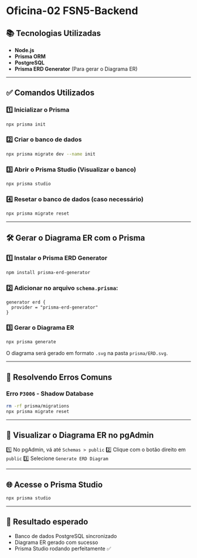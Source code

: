 # Oficina-02 FSN5-Backend

## 📚 Tecnologias Utilizadas

- **Node.js**
- **Prisma ORM**
- **PostgreSQL**
- **Prisma ERD Generator** (Para gerar o Diagrama ER)

---

## ✅ Comandos Utilizados

### 1️⃣ **Inicializar o Prisma**
```bash
npx prisma init
```

### 2️⃣ **Criar o banco de dados**
```bash
npx prisma migrate dev --name init
```

### 3️⃣ **Abrir o Prisma Studio (Visualizar o banco)**
```bash
npx prisma studio
```

### 4️⃣ **Resetar o banco de dados (caso necessário)**
```bash
npx prisma migrate reset
```

---

## 🛠️ Gerar o Diagrama ER com o Prisma

### 1️⃣ Instalar o Prisma ERD Generator
```bash
npm install prisma-erd-generator
```

### 2️⃣ Adicionar no arquivo `schema.prisma`:
```prisma
generator erd {
  provider = "prisma-erd-generator"
}
```

### 3️⃣ Gerar o Diagrama ER
```bash
npx prisma generate
```

O diagrama será gerado em formato `.svg` na pasta `prisma/ERD.svg`.

---

## 🛑 Resolvendo Erros Comuns

### Erro `P3006` - Shadow Database
```bash
rm -rf prisma/migrations
npx prisma migrate reset
```

---

## 🧐 Visualizar o Diagrama ER no pgAdmin

1️⃣ No pgAdmin, vá até `Schemas > public`
2️⃣ Clique com o botão direito em `public`
3️⃣ Selecione `Generate ERD Diagram`

---

## 🌐 Acesse o Prisma Studio
```bash
npx prisma studio
```

---

## 🎯 Resultado esperado
- Banco de dados PostgreSQL sincronizado
- Diagrama ER gerado com sucesso
- Prisma Studio rodando perfeitamente ✅

